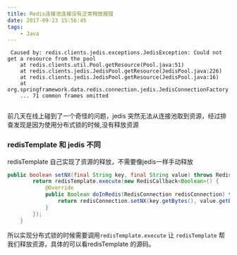 ```yaml
---
title: Redis连接池连接没有正常释放报错
date: 2017-09-23 15:56:45
tags:
	- Java
---
```



``` log
 Caused by: redis.clients.jedis.exceptions.JedisException: Could not get a resource from the pool
	at redis.clients.util.Pool.getResource(Pool.java:51)
	at redis.clients.jedis.JedisPool.getResource(JedisPool.java:226)
	at redis.clients.jedis.JedisPool.getResource(JedisPool.java:16)
	at org.springframework.data.redis.connection.jedis.JedisConnectionFactory.fetchJedisConnector(JedisConnectionFactory.java:194)
	... 71 common frames omitted


```

前几天在线上碰到了一个奇怪的问题，jedis 突然无法从连接池取到资源，经过排查发现是因为使用分布式锁的时候,没有释放资源

### redisTemplate 和 jedis 不同

redisTemplate 自己实现了资源的释放，不需要像jedis一样手动释放

``` Java
public boolean setNX(final String key, final String value) throws RedisException {
        return redisTemplate.execute(new RedisCallback<Boolean>() {
            @Override
            public Boolean doInRedis(RedisConnection redisConnection) throws DataAccessException {
                return redisConnection.setNX(key.getBytes(), value.getBytes());
            }
        });
    }

```
所以实现分布式锁的时候需要调用`redisTemplate.execute` 让 `redisTemplate` 帮我们释放资源，具体的可以看redisTemplate 的源码。